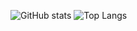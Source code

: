 ![GitHub stats](https://github-readme-stats.vercel.app/api?username=tihonovka&show_icons=true&theme=merko)
![Top Langs](https://github-readme-stats.vercel.app/api/top-langs/?username=tihonovka&hide_progress=true)
